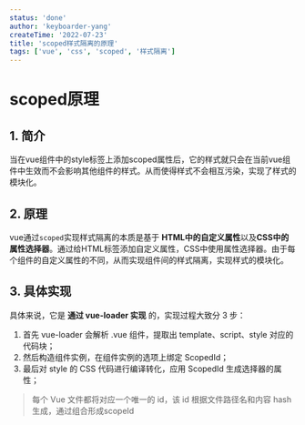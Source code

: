 ```yaml
---
status: 'done'
author: 'keyboarder-yang'
createTime: '2022-07-23'
title: 'scoped样式隔离的原理'
tags: ['vue', 'css', 'scoped', '样式隔离']
---
```


# scoped原理

## 1. 简介

当在vue组件中的style标签上添加scoped属性后，它的样式就只会在当前vue组件中生效而不会影响其他组件的样式。从而使得样式不会相互污染，实现了样式的模块化。

## 2. 原理

vue通过`scoped`实现样式隔离的本质是基于 **HTML中的自定义属性**以及**CSS中的属性选择器**。通过给HTML标签添加自定义属性，CSS中使用属性选择器。由于每个组件的自定义属性的不同，从而实现组件间的样式隔离，实现样式的模块化。

## 3. 具体实现

具体来说，它是 **通过 vue-loader 实现** 的，实现过程大致分 3 步：

1. 首先 vue-loader 会解析 .vue 组件，提取出 template、script、style 对应的代码块；
2. 然后构造组件实例，在组件实例的选项上绑定 ScopedId；
3. 最后对 style 的 CSS 代码进行编译转化，应用 ScopedId 生成选择器的属性；

> 每个 Vue 文件都将对应一个唯一的 id，该 id 根据文件路径名和内容 hash 生成，通过组合形成scopeId
